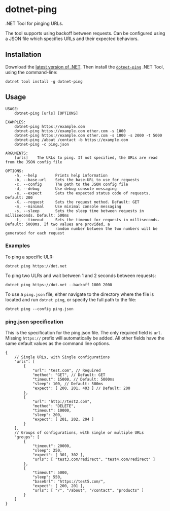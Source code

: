 # dotnet-ping

.NET Tool for pinging URLs.

The tool supports using backoff between requests.
Can be configured using a JSON file which specifies URLs and their expected behaviors.

## Installation

Download the [latest version of .NET](https://dot.net).
Then install the [`dotnet-ping`](https://www.nuget.org/packages/dotnet-ping)
.NET Tool, using the command-line:

```
dotnet tool install -g dotnet-ping
```

## Usage

```
USAGE:
    dotnet-ping [urls] [OPTIONS]

EXAMPLES:
    dotnet-ping https://example.com
    dotnet-ping https://example.com other.com -s 1000
    dotnet-ping https://example.com other.com -s 1000 -s 2000 -t 5000
    dotnet-ping /about /contact -b https://example.com
    dotnet-ping -c ping.json

ARGUMENTS:
    [urls]    The URLs to ping. If not specified, the URLs are read from the JSON config file

OPTIONS:
    -h, --help        Prints help information
    -b, --base-url    Sets the base-URL to use for requests
    -c, --config      The path to the JSON config file
    -d, --debug       Use debug console messaging
    -e, --expect      Sets the expected status code of requests. Default: 200
    -X, --request     Sets the request method. Default: GET
    -m, --minimal     Use minimal console messaging
    -s, --sleep       Sets the sleep time between requests in milliseconds. Default: 500ms
    -t, --timeout     Sets the timeout for requests in milliseconds. Default: 5000ms. If two values are provided, a
                      random number between the two numbers will be generated for each request
```

### Examples

To ping a specific ULR:

```
dotnet ping https://dot.net
```

To ping two ULRs and wait between 1 and 2 seconds between requests:

```
dotnet ping https://dot.net --backoff 1000 2000
```

To use a `ping.json` file, either navigate to the directory where the file is located and run `dotnet ping`,
or specify the full path to the file:

```
dotnet ping --config ping.json
```

### ping.json specification

This is the specification for the ping.json file. The only required field is `url`. Missing `https://` prefix will automatically be added.
All other fields have the same default values as the command line options.

```
{
    // Single URLs, with Single configurations
    "urls": [
        {
            "url": "test.com", // Required
            "method": "GET", // Default: GET
            "timeout": 15000, // Default: 5000ms
            "sleep": 100, // Default: 500ms
            "expect": [ 200, 201, 403 ] // Default: 200
        },
        {
            "url": "http://test2.com",
            "method": "DELETE",
            "timeout": 10000,
            "sleep": 200,
            "expect": [ 201, 202, 204 ]
        }
    ],
    // Groups of configurations, with single or multiple URLs
    "groups": [
        {
            "timeout": 20000,
            "sleep": 250,
            "expect": [ 301, 302 ],
            "urls": [ "test3.com/redirect", "test4.com/redirect" ]
        },
        {
            "timeout": 5000,
            "sleep": 550,
            "baseUrl": "https://test5.com/",
            "expect": [ 200, 201 ],
            "urls": [ "/", "/about", "/contact", "products" ]
        }
    ]
}

```
